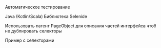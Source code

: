 Автоматическое тестирование

Java (Kotlin/Scala)
Библиотека Selenide

Использовать патент PageObject для описания частей интерфейса чтоб не дублировать селекторы

Пример с селекторами